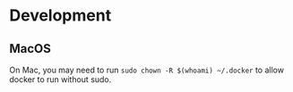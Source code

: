 # Development
## MacOS
On Mac, you may need to run `sudo chown -R $(whoami) ~/.docker` to allow docker to run without sudo.